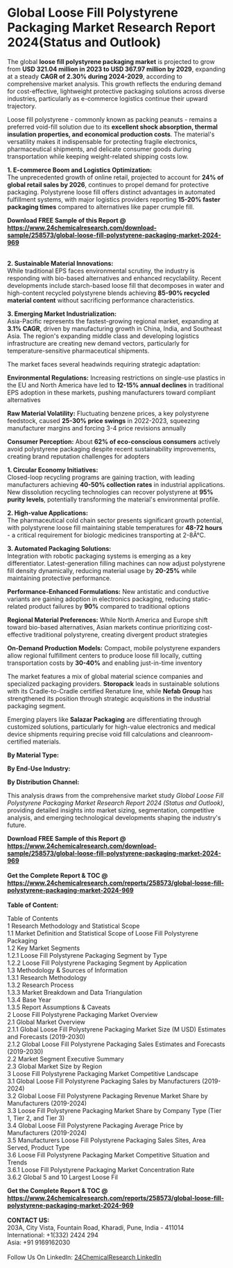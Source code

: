 <h1>Global Loose Fill Polystyrene Packaging Market Research Report 2024(Status and Outlook)</h1><p>The global <strong>loose fill polystyrene packaging market</strong> is projected to grow from <strong>USD 321.04 million in 2023 to USD 367.97 million by 2029</strong>, expanding at a steady <strong>CAGR of 2.30% during 2024-2029</strong>, according to comprehensive market analysis. This growth reflects the enduring demand for cost-effective, lightweight protective packaging solutions across diverse industries, particularly as e-commerce logistics continue their upward trajectory.</p><p>Loose fill polystyrene - commonly known as packing peanuts - remains a preferred void-fill solution due to its <strong>excellent shock absorption, thermal insulation properties, and economical production costs</strong>. The material's versatility makes it indispensable for protecting fragile electronics, pharmaceutical shipments, and delicate consumer goods during transportation while keeping weight-related shipping costs low.</p><p><strong>1. E-commerce Boom and Logistics Optimization:</strong><br>
The unprecedented growth of online retail, projected to account for <strong>24% of global retail sales by 2026</strong>, continues to propel demand for protective packaging. Polystyrene loose fill offers distinct advantages in automated fulfillment systems, with major logistics providers reporting <strong>15-20% faster packaging times</strong> compared to alternatives like paper crumple fill.</p><div><b>Download FREE Sample of this Report @ 
            <a href="https://www.24chemicalresearch.com/download-sample/258573/global-loose-fill-polystyrene-packaging-market-2024-969">
            https://www.24chemicalresearch.com/download-sample/258573/global-loose-fill-polystyrene-packaging-market-2024-969</a></b></div><br><p><strong>2. Sustainable Material Innovations:</strong><br>
While traditional EPS faces environmental scrutiny, the industry is responding with bio-based alternatives and enhanced recyclability. Recent developments include starch-based loose fill that decomposes in water and high-content recycled polystyrene blends achieving <strong>85-90% recycled material content</strong> without sacrificing performance characteristics.</p><p><strong>3. Emerging Market Industrialization:</strong><br>
Asia-Pacific represents the fastest-growing regional market, expanding at <strong>3.1% CAGR</strong>, driven by manufacturing growth in China, India, and Southeast Asia. The region's expanding middle class and developing logistics infrastructure are creating new demand vectors, particularly for temperature-sensitive pharmaceutical shipments.</p><p>The market faces several headwinds requiring strategic adaptation:</p><p><strong>Environmental Regulations:</strong> Increasing restrictions on single-use plastics in the EU and North America have led to <strong>12-15% annual declines</strong> in traditional EPS adoption in these markets, pushing manufacturers toward compliant alternatives</p><p><strong>Raw Material Volatility:</strong> Fluctuating benzene prices, a key polystyrene feedstock, caused <strong>25-30% price swings</strong> in 2022-2023, squeezing manufacturer margins and forcing 3-4 price revisions annually</p><p><strong>Consumer Perception:</strong> About <strong>62% of eco-conscious consumers</strong> actively avoid polystyrene packaging despite recent sustainability improvements, creating brand reputation challenges for adopters</p><p><strong>1. Circular Economy Initiatives:</strong><br>
Closed-loop recycling programs are gaining traction, with leading manufacturers achieving <strong>40-50% collection rates</strong> in industrial applications. New dissolution recycling technologies can recover polystyrene at <strong>95% purity levels</strong>, potentially transforming the material's environmental profile.</p><p><strong>2. High-value Applications:</strong><br>
The pharmaceutical cold chain sector presents significant growth potential, with polystyrene loose fill maintaining stable temperatures for <strong>48-72 hours</strong> - a critical requirement for biologic medicines transporting at 2-8Â°C.</p><p><strong>3. Automated Packaging Solutions:</strong><br>
Integration with robotic packaging systems is emerging as a key differentiator. Latest-generation filling machines can now adjust polystyrene fill density dynamically, reducing material usage by <strong>20-25%</strong> while maintaining protective performance.</p><p><strong>Performance-Enhanced Formulations:</strong> New antistatic and conductive variants are gaining adoption in electronics packaging, reducing static-related product failures by <strong>90%</strong> compared to traditional options</p><p><strong>Regional Material Preferences:</strong> While North America and Europe shift toward bio-based alternatives, Asian markets continue prioritizing cost-effective traditional polystyrene, creating divergent product strategies</p><p><strong>On-Demand Production Models:</strong> Compact, mobile polystyrene expanders allow regional fulfillment centers to produce loose fill locally, cutting transportation costs by <strong>30-40%</strong> and enabling just-in-time inventory</p><p>The market features a mix of global material science companies and specialized packaging providers. <strong>Storopack</strong> leads in sustainable solutions with its Cradle-to-Cradle certified Renature line, while <strong>Nefab Group</strong> has strengthened its position through strategic acquisitions in the industrial packaging segment.</p><p>Emerging players like <strong>Salazar Packaging</strong> are differentiating through customized solutions, particularly for high-value electronics and medical device shipments requiring precise void fill calculations and cleanroom-certified materials.</p><p><strong>By Material Type:</strong></p><p><strong>By End-Use Industry:</strong></p><p><strong>By Distribution Channel:</strong></p><p>This analysis draws from the comprehensive market study <em>Global Loose Fill Polystyrene Packaging Market Research Report 2024 (Status and Outlook)</em>, providing detailed insights into market sizing, segmentation, competitive analysis, and emerging technological developments shaping the industry's future.</p><div><b>Download FREE Sample of this Report @ 
            <a href="https://www.24chemicalresearch.com/download-sample/258573/global-loose-fill-polystyrene-packaging-market-2024-969">
            https://www.24chemicalresearch.com/download-sample/258573/global-loose-fill-polystyrene-packaging-market-2024-969</a></b></div><br><div><b>Get the Complete Report & TOC @ 
            <a href="https://www.24chemicalresearch.com/reports/258573/global-loose-fill-polystyrene-packaging-market-2024-969">
            https://www.24chemicalresearch.com/reports/258573/global-loose-fill-polystyrene-packaging-market-2024-969</a></b></div><br>
            <b>Table of Content:</b><p>Table of Contents<br />
1 Research Methodology and Statistical Scope<br />
1.1 Market Definition and Statistical Scope of Loose Fill Polystyrene Packaging<br />
1.2 Key Market Segments<br />
1.2.1 Loose Fill Polystyrene Packaging Segment by Type<br />
1.2.2 Loose Fill Polystyrene Packaging Segment by Application<br />
1.3 Methodology & Sources of Information<br />
1.3.1 Research Methodology<br />
1.3.2 Research Process<br />
1.3.3 Market Breakdown and Data Triangulation<br />
1.3.4 Base Year<br />
1.3.5 Report Assumptions & Caveats<br />
2 Loose Fill Polystyrene Packaging Market Overview<br />
2.1 Global Market Overview<br />
2.1.1 Global Loose Fill Polystyrene Packaging Market Size (M USD) Estimates and Forecasts (2019-2030)<br />
2.1.2 Global Loose Fill Polystyrene Packaging Sales Estimates and Forecasts (2019-2030)<br />
2.2 Market Segment Executive Summary<br />
2.3 Global Market Size by Region<br />
3 Loose Fill Polystyrene Packaging Market Competitive Landscape<br />
3.1 Global Loose Fill Polystyrene Packaging Sales by Manufacturers (2019-2024)<br />
3.2 Global Loose Fill Polystyrene Packaging Revenue Market Share by Manufacturers (2019-2024)<br />
3.3 Loose Fill Polystyrene Packaging Market Share by Company Type (Tier 1, Tier 2, and Tier 3)<br />
3.4 Global Loose Fill Polystyrene Packaging Average Price by Manufacturers (2019-2024)<br />
3.5 Manufacturers Loose Fill Polystyrene Packaging Sales Sites, Area Served, Product Type<br />
3.6 Loose Fill Polystyrene Packaging Market Competitive Situation and Trends<br />
3.6.1 Loose Fill Polystyrene Packaging Market Concentration Rate<br />
3.6.2 Global 5 and 10 Largest Loose Fil</p><div><b>Get the Complete Report & TOC @ 
            <a href="https://www.24chemicalresearch.com/reports/258573/global-loose-fill-polystyrene-packaging-market-2024-969">
            https://www.24chemicalresearch.com/reports/258573/global-loose-fill-polystyrene-packaging-market-2024-969</a></b></div><br><b>CONTACT US:</b><br>
            203A, City Vista, Fountain Road, Kharadi, Pune, India - 411014<br>
            International: +1(332) 2424 294<br>
            Asia: +91 9169162030 <br><br>
            Follow Us On LinkedIn: <a href="https://www.linkedin.com/company/24chemicalresearch/">24ChemicalResearch LinkedIn</a>